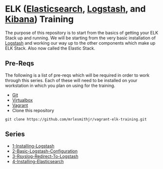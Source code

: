 ELK ([Elasticsearch], [Logstash], and [Kibana]) Training
========================================================

The purpose of this repository is to start from the basics of getting your
ELK Stack up and running. We will be starting from the very basic installation
of [Logstash] and working our way up to the other components which make up ELK
Stack. Also now called the Elastic Stack.


Pre-Reqs
--------
The following is a list of pre-reqs which will be required in order to work
through this series. Each of these will need to be installed on your workstation
in which you plan on using for the training.

* [Git]
* [Virtualbox]
* [Vagrant]
* Clone this repository
```
git clone https://github.com/mrlesmithjr/vagrant-elk-training.git
```

Series
------
* [1-Installing-Logstash](1-Installing-Logstash/README.md)
* [2-Basic-Logstash-Configuration](2-Basic-Logstash-Configuration/README.md)
* [3-Rsyslog-Redirect-To-Logstash](3-Rsyslog-Redirect-To-Logstash/README.md)
* [4-Installing-Elasticsearch](4-Installing-Elasticsearch/README.md)


[Elasticsearch]: <https://www.elastic.co/products/elasticsearch>
[Git]: <https://git-scm.com/>
[Kibana]: <https://www.elastic.co/products/kibana>
[Logstash]: <https://www.elastic.co/products/logstash>
[Vagrant]: <https://www.vagrantup.com/>
[Virtualbox]: <https://www.virtualbox.org/wiki/Downloads>
